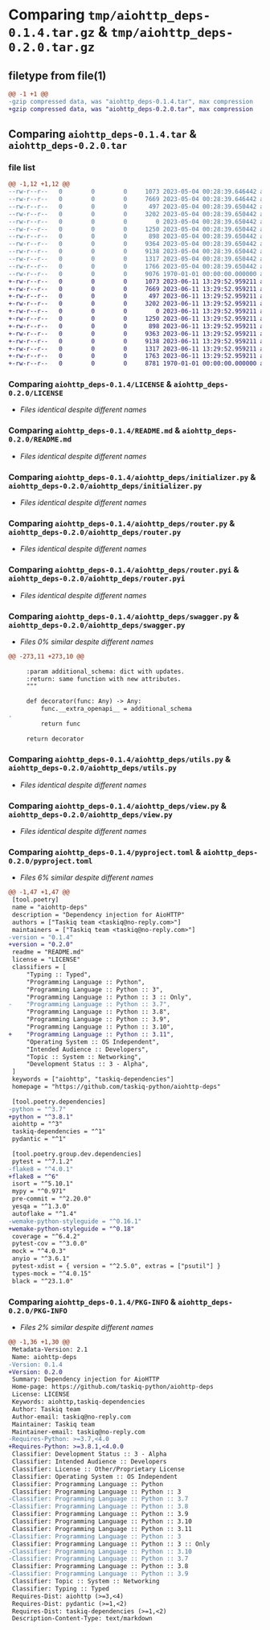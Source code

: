 # Comparing `tmp/aiohttp_deps-0.1.4.tar.gz` & `tmp/aiohttp_deps-0.2.0.tar.gz`

## filetype from file(1)

```diff
@@ -1 +1 @@
-gzip compressed data, was "aiohttp_deps-0.1.4.tar", max compression
+gzip compressed data, was "aiohttp_deps-0.2.0.tar", max compression
```

## Comparing `aiohttp_deps-0.1.4.tar` & `aiohttp_deps-0.2.0.tar`

### file list

```diff
@@ -1,12 +1,12 @@
--rw-r--r--   0        0        0     1073 2023-05-04 00:28:39.646442 aiohttp_deps-0.1.4/LICENSE
--rw-r--r--   0        0        0     7669 2023-05-04 00:28:39.646442 aiohttp_deps-0.1.4/README.md
--rw-r--r--   0        0        0      497 2023-05-04 00:28:39.650442 aiohttp_deps-0.1.4/aiohttp_deps/__init__.py
--rw-r--r--   0        0        0     3202 2023-05-04 00:28:39.650442 aiohttp_deps-0.1.4/aiohttp_deps/initializer.py
--rw-r--r--   0        0        0        0 2023-05-04 00:28:39.650442 aiohttp_deps-0.1.4/aiohttp_deps/py.typed
--rw-r--r--   0        0        0     1250 2023-05-04 00:28:39.650442 aiohttp_deps-0.1.4/aiohttp_deps/router.py
--rw-r--r--   0        0        0      898 2023-05-04 00:28:39.650442 aiohttp_deps-0.1.4/aiohttp_deps/router.pyi
--rw-r--r--   0        0        0     9364 2023-05-04 00:28:39.650442 aiohttp_deps-0.1.4/aiohttp_deps/swagger.py
--rw-r--r--   0        0        0     9138 2023-05-04 00:28:39.650442 aiohttp_deps-0.1.4/aiohttp_deps/utils.py
--rw-r--r--   0        0        0     1317 2023-05-04 00:28:39.650442 aiohttp_deps-0.1.4/aiohttp_deps/view.py
--rw-r--r--   0        0        0     1766 2023-05-04 00:28:39.650442 aiohttp_deps-0.1.4/pyproject.toml
--rw-r--r--   0        0        0     9076 1970-01-01 00:00:00.000000 aiohttp_deps-0.1.4/PKG-INFO
+-rw-r--r--   0        0        0     1073 2023-06-11 13:29:52.959211 aiohttp_deps-0.2.0/LICENSE
+-rw-r--r--   0        0        0     7669 2023-06-11 13:29:52.959211 aiohttp_deps-0.2.0/README.md
+-rw-r--r--   0        0        0      497 2023-06-11 13:29:52.959211 aiohttp_deps-0.2.0/aiohttp_deps/__init__.py
+-rw-r--r--   0        0        0     3202 2023-06-11 13:29:52.959211 aiohttp_deps-0.2.0/aiohttp_deps/initializer.py
+-rw-r--r--   0        0        0        0 2023-06-11 13:29:52.959211 aiohttp_deps-0.2.0/aiohttp_deps/py.typed
+-rw-r--r--   0        0        0     1250 2023-06-11 13:29:52.959211 aiohttp_deps-0.2.0/aiohttp_deps/router.py
+-rw-r--r--   0        0        0      898 2023-06-11 13:29:52.959211 aiohttp_deps-0.2.0/aiohttp_deps/router.pyi
+-rw-r--r--   0        0        0     9363 2023-06-11 13:29:52.959211 aiohttp_deps-0.2.0/aiohttp_deps/swagger.py
+-rw-r--r--   0        0        0     9138 2023-06-11 13:29:52.959211 aiohttp_deps-0.2.0/aiohttp_deps/utils.py
+-rw-r--r--   0        0        0     1317 2023-06-11 13:29:52.959211 aiohttp_deps-0.2.0/aiohttp_deps/view.py
+-rw-r--r--   0        0        0     1763 2023-06-11 13:29:52.959211 aiohttp_deps-0.2.0/pyproject.toml
+-rw-r--r--   0        0        0     8781 1970-01-01 00:00:00.000000 aiohttp_deps-0.2.0/PKG-INFO
```

### Comparing `aiohttp_deps-0.1.4/LICENSE` & `aiohttp_deps-0.2.0/LICENSE`

 * *Files identical despite different names*

### Comparing `aiohttp_deps-0.1.4/README.md` & `aiohttp_deps-0.2.0/README.md`

 * *Files identical despite different names*

### Comparing `aiohttp_deps-0.1.4/aiohttp_deps/initializer.py` & `aiohttp_deps-0.2.0/aiohttp_deps/initializer.py`

 * *Files identical despite different names*

### Comparing `aiohttp_deps-0.1.4/aiohttp_deps/router.py` & `aiohttp_deps-0.2.0/aiohttp_deps/router.py`

 * *Files identical despite different names*

### Comparing `aiohttp_deps-0.1.4/aiohttp_deps/router.pyi` & `aiohttp_deps-0.2.0/aiohttp_deps/router.pyi`

 * *Files identical despite different names*

### Comparing `aiohttp_deps-0.1.4/aiohttp_deps/swagger.py` & `aiohttp_deps-0.2.0/aiohttp_deps/swagger.py`

 * *Files 0% similar despite different names*

```diff
@@ -273,11 +273,10 @@
 
     :param additional_schema: dict with updates.
     :return: same function with new attributes.
     """
 
     def decorator(func: Any) -> Any:
         func.__extra_openapi__ = additional_schema
-
         return func
 
     return decorator
```

### Comparing `aiohttp_deps-0.1.4/aiohttp_deps/utils.py` & `aiohttp_deps-0.2.0/aiohttp_deps/utils.py`

 * *Files identical despite different names*

### Comparing `aiohttp_deps-0.1.4/aiohttp_deps/view.py` & `aiohttp_deps-0.2.0/aiohttp_deps/view.py`

 * *Files identical despite different names*

### Comparing `aiohttp_deps-0.1.4/pyproject.toml` & `aiohttp_deps-0.2.0/pyproject.toml`

 * *Files 6% similar despite different names*

```diff
@@ -1,47 +1,47 @@
 [tool.poetry]
 name = "aiohttp-deps"
 description = "Dependency injection for AioHTTP"
 authors = ["Taskiq team <taskiq@no-reply.com>"]
 maintainers = ["Taskiq team <taskiq@no-reply.com>"]
-version = "0.1.4"
+version = "0.2.0"
 readme = "README.md"
 license = "LICENSE"
 classifiers = [
     "Typing :: Typed",
     "Programming Language :: Python",
     "Programming Language :: Python :: 3",
     "Programming Language :: Python :: 3 :: Only",
-    "Programming Language :: Python :: 3.7",
     "Programming Language :: Python :: 3.8",
     "Programming Language :: Python :: 3.9",
     "Programming Language :: Python :: 3.10",
+    "Programming Language :: Python :: 3.11",
     "Operating System :: OS Independent",
     "Intended Audience :: Developers",
     "Topic :: System :: Networking",
     "Development Status :: 3 - Alpha",
 ]
 keywords = ["aiohttp", "taskiq-dependencies"]
 homepage = "https://github.com/taskiq-python/aiohttp-deps"
 
 [tool.poetry.dependencies]
-python = "^3.7"
+python = "^3.8.1"
 aiohttp = "^3"
 taskiq-dependencies = "^1"
 pydantic = "^1"
 
 [tool.poetry.group.dev.dependencies]
 pytest = "^7.1.2"
-flake8 = "^4.0.1"
+flake8 = "^6"
 isort = "^5.10.1"
 mypy = "^0.971"
 pre-commit = "^2.20.0"
 yesqa = "^1.3.0"
 autoflake = "^1.4"
-wemake-python-styleguide = "^0.16.1"
+wemake-python-styleguide = "^0.18"
 coverage = "^6.4.2"
 pytest-cov = "^3.0.0"
 mock = "^4.0.3"
 anyio = "^3.6.1"
 pytest-xdist = { version = "^2.5.0", extras = ["psutil"] }
 types-mock = "^4.0.15"
 black = "^23.1.0"
```

### Comparing `aiohttp_deps-0.1.4/PKG-INFO` & `aiohttp_deps-0.2.0/PKG-INFO`

 * *Files 2% similar despite different names*

```diff
@@ -1,36 +1,30 @@
 Metadata-Version: 2.1
 Name: aiohttp-deps
-Version: 0.1.4
+Version: 0.2.0
 Summary: Dependency injection for AioHTTP
 Home-page: https://github.com/taskiq-python/aiohttp-deps
 License: LICENSE
 Keywords: aiohttp,taskiq-dependencies
 Author: Taskiq team
 Author-email: taskiq@no-reply.com
 Maintainer: Taskiq team
 Maintainer-email: taskiq@no-reply.com
-Requires-Python: >=3.7,<4.0
+Requires-Python: >=3.8.1,<4.0.0
 Classifier: Development Status :: 3 - Alpha
 Classifier: Intended Audience :: Developers
 Classifier: License :: Other/Proprietary License
 Classifier: Operating System :: OS Independent
 Classifier: Programming Language :: Python
 Classifier: Programming Language :: Python :: 3
-Classifier: Programming Language :: Python :: 3.7
-Classifier: Programming Language :: Python :: 3.8
 Classifier: Programming Language :: Python :: 3.9
 Classifier: Programming Language :: Python :: 3.10
 Classifier: Programming Language :: Python :: 3.11
-Classifier: Programming Language :: Python :: 3
 Classifier: Programming Language :: Python :: 3 :: Only
-Classifier: Programming Language :: Python :: 3.10
-Classifier: Programming Language :: Python :: 3.7
 Classifier: Programming Language :: Python :: 3.8
-Classifier: Programming Language :: Python :: 3.9
 Classifier: Topic :: System :: Networking
 Classifier: Typing :: Typed
 Requires-Dist: aiohttp (>=3,<4)
 Requires-Dist: pydantic (>=1,<2)
 Requires-Dist: taskiq-dependencies (>=1,<2)
 Description-Content-Type: text/markdown
```

